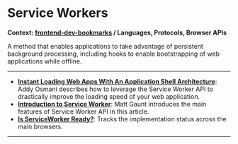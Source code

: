 # Service Workers

**Context: [frontend-dev-bookmarks](../README.md) / Languages, Protocols, Browser APIs**

A method that enables applications to take advantage of persistent background processing, including hooks to enable bootstrapping of web applications while offline.

---

- **[Instant Loading Web Apps With An Application Shell Architecture](https://medium.com/google-developers/instant-loading-web-apps-with-an-application-shell-architecture-7c0c2f10c73)**: Addy Osmani describes how to leverage the Service Worker API to drastically improve the loading speed of your web application.
- **[Introduction to Service Worker](http://www.html5rocks.com/en/tutorials/service-worker/introduction/)**: Matt Gaunt introduces the main features of Service Worker API in this article.
- **[Is ServiceWorker Ready?](https://jakearchibald.github.io/isserviceworkerready/)**: Tracks the implementation status across the main browsers.

---
